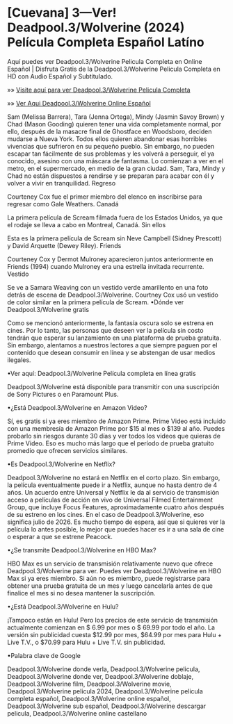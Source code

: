 # [Cuevana] 3—Ver! Deadpool.3/Wolverine (2024) Película Completa Español Latíno

Aquí puedes ver Deadpool.3/Wolverine Pelicula Completa en Online Español | Disfruta Gratis de la Deadpool.3/Wolverine Pelicula Completa en HD con Audio Español y Subtitulado.

»» [Visite aquí para ver Deadpool.3/Wolverine Pelicula Completa](https://somovies.site/es/movie/533535/deadpool-wolverine)

»» [Ver Aqui Deadpool.3/Wolverine Online Español](https://somovies.site/es/movie/533535/deadpool-wolverine)

Sam (Melissa Barrera), Tara (Jenna Ortega), Mindy (Jasmin Savoy Brown) y Chad (Mason Gooding) quieren tener una vida completamente normal, por ello, después de la masacre final de Ghostface en Woodsboro, deciden mudarse a Nueva York. Todos ellos quieren abandonar esas horribles vivencias que sufrieron en su pequeño pueblo. Sin embargo, no pueden escapar tan fácilmente de sus problemas y les volverá a perseguir, el ya conocido, asesino con una máscara de fantasma. Lo comienzan a ver en el metro, en el supermercado, en medio de la gran ciudad. Sam, Tara, Mindy y Chad no están dispuestos a rendirse y se preparan para acabar con él y volver a vivir en tranquilidad.
Regreso

Courteney Cox fue el primer miembro del elenco en inscribirse para regresar como Gale Weathers.
Canadá

La primera película de Scream filmada fuera de los Estados Unidos, ya que el rodaje se lleva a cabo en Montreal, Canadá.
Sin ellos

Esta es la primera película de Scream sin Neve Campbell (Sidney Prescott) y David Arquette (Dewey Riley).
Friends

Courteney Cox y Dermot Mulroney aparecieron juntos anteriormente en Friends (1994) cuando Mulroney era una estrella invitada recurrente.
Vestido

Se ve a Samara Weaving con un vestido verde amarillento en una foto detrás de escena de Deadpool.3/Wolverine. Courtney Cox usó un vestido de color similar en la primera película de Scream.
•Dónde ver Deadpool.3/Wolverine gratis

Como se mencionó anteriormente, la fantasía oscura solo se estrena en cines. Por lo tanto, las personas que deseen ver la película sin costo tendrán que esperar su lanzamiento en una plataforma de prueba gratuita. Sin embargo, alentamos a nuestros lectores a que siempre paguen por el contenido que desean consumir en línea y se abstengan de usar medios ilegales.

•Ver aquí: Deadpool.3/Wolverine Película completa en línea gratis

Deadpool.3/Wolverine está disponible para transmitir con una suscripción de Sony Pictures o en Paramount Plus.

•¿Está Deadpool.3/Wolverine en Amazon Video?

Sí, es gratis si ya eres miembro de Amazon Prime. Prime Video está incluido con una membresía de Amazon Prime por $15 al mes o $139 al año. Puedes probarlo sin riesgos durante 30 días y ver todos los videos que quieras de Prime Video. Eso es mucho más largo que el período de prueba gratuito promedio que ofrecen servicios similares.

•Es Deadpool.3/Wolverine en Netflix?

Deadpool.3/Wolverine no estará en Netflix en el corto plazo. Sin embargo, la película eventualmente puede ir a Netflix, aunque no hasta dentro de 4 años. Un acuerdo entre Universal y Netflix le da al servicio de transmisión acceso a películas de acción en vivo de Universal Filmed Entertainment Group, que incluye Focus Features, aproximadamente cuatro años después de su estreno en los cines. En el caso de Deadpool.3/Wolverine, eso significa julio de 2026. Es mucho tiempo de espera, así que si quieres ver la película lo antes posible, lo mejor que puedes hacer es ir a una sala de cine o esperar a que se estrene Peacock.

•¿Se transmite Deadpool.3/Wolverine en HBO Max?

HBO Max es un servicio de transmisión relativamente nuevo que ofrece Deadpool.3/Wolverine para ver. Puedes ver Deadpool.3/Wolverine en HBO Max si ya eres miembro. Si aún no es miembro, puede registrarse para obtener una prueba gratuita de un mes y luego cancelarla antes de que finalice el mes si no desea mantener la suscripción.

•¿Está Deadpool.3/Wolverine en Hulu?

¡Tampoco están en Hulu! Pero los precios de este servicio de transmisión actualmente comienzan en $ 6.99 por mes o $ 69.99 por todo el año. La versión sin publicidad cuesta $12.99 por mes, $64.99 por mes para Hulu + Live T.V., o $70.99 para Hulu + Live T.V. sin publicidad.

•Palabra clave de Google

Deadpool.3/Wolverine donde verla, Deadpool.3/Wolverine pelicula, Deadpool.3/Wolverine donde ver, Deadpool.3/Wolverine doblaje, Deadpool.3/Wolverine film, Deadpool.3/Wolverine movie, Deadpool.3/Wolverine pelicula 2024, Deadpool.3/Wolverine pelicula completa español, Deadpool.3/Wolverine online español, Deadpool.3/Wolverine sub español, Deadpool.3/Wolverine descargar pelicula, Deadpool.3/Wolverine online castellano
